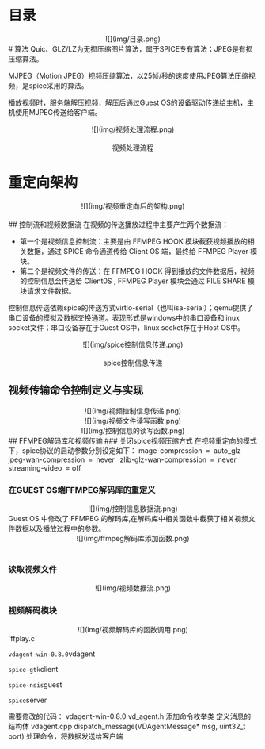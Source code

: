 # 目录
<div align="center">
    ![](img/目录.png)
</div>
# 算法
Quic、GLZ/LZ为无损压缩图片算法，属于SPICE专有算法；JPEG是有损压缩算法。

MJPEG（Motion JPEG）视频压缩算法，以25帧/秒的速度使用JPEG算法压缩视频，是spice采用的算法。

播放视频时，服务端解压视频，解压后通过Guest OS的设备驱动传递给主机，主机使用MJPEG传送给客户端。
<div align="center">
    ![](img/视频处理流程.png)<br><br>
    视频处理流程
</div>

# 重定向架构
<div align="center">
    ![](img/视频重定向后的架构.png)<br><br>
</div>
## 控制流和视频数据流
在视频的传送播放过程中主要产生两个数据流：

* 第一个是视频信息控制流：主要是由 FFMPEG HOOK 模块截获视频播放的相关数据，通过 SPICE 命令通道传给 Client OS 端，最终给 FFMPEG Player 模块。
* 第二个是视频文件的传送：在 FFMPEG HOOK 得到播放的文件数据后，视频的控制信息会传送给 Client0S , FFMPEG Player 模块会通过 FILE SHARE 模块请求文件数据。

控制信息传送依赖spice的传送方式virtio-serial（也叫isa-serial）；qemu提供了串口设备的模拟及数据交换通道。表现形式是windows中的串口设备和linux socket文件；串口设备存在于Guest OS中，linux socket存在于Host OS中。
<div align="center">
    ![](img/spice控制信息传递.png)<br><br>
    spice控制信息传递
</div>

## 视频传输命令控制定义与实现
<div align="center">
    ![](img/视频控制信息传递.png)
</div>
<div align="center">
    ![](img/视频文件读写函数.png)
</div>
<div align="center">
    ![](img/控制信息的读写函数.png)
</div>
## FFMPEG解码库和视频传输
### 关闭spice视频压缩方式
在视频重定向的模式下，spice协议的启动参数分别设定如下：
    mage-compression = auto_glz 
    jpeg-wan-compression = never 
    zlib-glz-wan-compression = never 
    streaming-video = off

### 在GUEST OS端FFMPEG解码库的重定义
<div align="center">
    ![](img/控制信息数据流.png)
</div>
Guest OS 中修改了 FFMPEG 的解码库,在解码库中相关函数中截获了相关视频文件数据以及播放过程中的参数。
<div align="center">
    ![](img/ffmpeg解码库添加函数.png)<br><br>
</div>

### 读取视频文件
<div align="center">
    ![](img/视频数据流.png)
</div>

### 视频解码模块
<div align="center">
    ![](img/视频解码库的函数调用.png)
</div>
`ffplay.c`

`vdagent-win-0.8.0`vdagent

`spice-gtk`client

`spice-nsis`guest

`spice`server


需要修改的代码：
vdagent-win-0.8.0
    vd_agent.h
        添加命令枚举类
        定义消息的结构体
    vdagent.cpp
        dispatch_message(VDAgentMessage* msg, uint32_t port)
        处理命令，将数据发送给客户端

